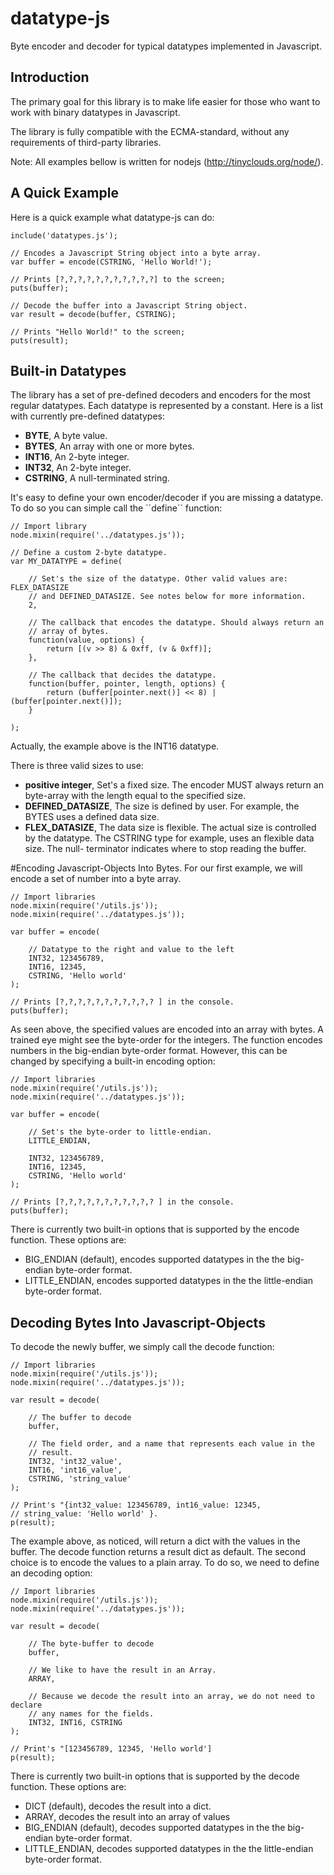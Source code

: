 datatype-js
===========

Byte encoder and decoder for typical datatypes implemented in Javascript.

## Introduction 
The primary goal for this library is to make life easier for those who want to 
work with binary datatypes in Javascript. 

The library is fully compatible with the ECMA-standard, without any
requirements of third-party libraries. 

Note: All examples bellow is written for nodejs (http://tinyclouds.org/node/).


## A Quick Example
Here is a quick example what datatype-js can do:

	include('datatypes.js');
	
	// Encodes a Javascript String object into a byte array.
	var buffer = encode(CSTRING, 'Hello World!');

	// Prints [?,?,?,?,?,?,?,?,?,?,?] to the screen;
	puts(buffer);
	
	// Decode the buffer into a Javascript String object.
	var result = decode(buffer, CSTRING);
	
	// Prints "Hello World!" to the screen;
	puts(result);



## Built-in Datatypes
The library has a set of pre-defined decoders and encoders for the most regular
datatypes. Each datatype is represented by a constant. Here is a list with 
currently pre-defined datatypes:

- **BYTE**, A byte value.
- **BYTES**, An array with one or more bytes.
- **INT16**, An 2-byte integer.
- **INT32**, An 2-byte integer.
- **CSTRING**, A null-terminated string. 

It's easy to define your own encoder/decoder if you are missing a datatype. To 
do so you can simple call the ´´define´´ function: 

	// Import library
	node.mixin(require('../datatypes.js'));

	// Define a custom 2-byte datatype.
	var MY_DATATYPE = define(
		
		// Set's the size of the datatype. Other valid values are: FLEX_DATASIZE
		// and DEFINED_DATASIZE. See notes below for more information. 
		2, 
		
		// The callback that encodes the datatype. Should always return an 
		// array of bytes.
		function(value, options) {
			return [(v >> 8) & 0xff, (v & 0xff)];
		},

		// The callback that decides the datatype. 
		function(buffer, pointer, length, options) {
        	return (buffer[pointer.next()] << 8) | (buffer[pointer.next()]);
		}
		
	);
	
Actually, the example above is the INT16 datatype. 

There is three valid sizes to use:

- **positive integer**, Set's a fixed size. The encoder MUST always return an 
						byte-array with the length equal to the specified size.
- **DEFINED_DATASIZE**, The size is defined by user. For example, the BYTES uses a 
						defined data size.
- **FLEX_DATASIZE**, 	The data size is flexible. The actual size is 
						controlled by the datatype. The CSTRING type for 
						example, uses an flexible data size. The null-
						terminator indicates where to stop reading the buffer.



#Encoding Javascript-Objects Into Bytes.
For our first example, we will encode a set of number into a byte array. 

	// Import libraries
	node.mixin(require('/utils.js'));
	node.mixin(require('../datatypes.js'));
	
	var buffer = encode(
	
		// Datatype to the right and value to the left
		INT32, 123456789,
		INT16, 12345,
		CSTRING, 'Hello world'
	);
	
	// Prints [?,?,?,?,?,?,?,?,?,?,? ] in the console. 
	puts(buffer);


As seen above, the specified values are encoded into an array with bytes. A 
trained eye might see the byte-order for the integers. The function encodes 
numbers in the big-endian byte-order format. However, this can be changed by 
specifying a built-in encoding option:

	// Import libraries
	node.mixin(require('/utils.js'));
	node.mixin(require('../datatypes.js'));

	var buffer = encode(
		
		// Set's the byte-order to little-endian. 
		LITTLE_ENDIAN,
		
		INT32, 123456789,
		INT16, 12345,
		CSTRING, 'Hello world'
	);

	// Prints [?,?,?,?,?,?,?,?,?,?,? ] in the console. 
	puts(buffer);
 

There is currently two built-in options that is supported by the encode 
function. These options are: 

- BIG_ENDIAN (default), encodes supported datatypes in the the big-endian 
  byte-order format.
- LITTLE_ENDIAN, encodes supported datatypes in the the little-endian 
  byte-order format.



## Decoding Bytes Into Javascript-Objects	
To decode the newly buffer, we simply call the decode function:

	// Import libraries
	node.mixin(require('/utils.js'));
	node.mixin(require('../datatypes.js'));

	var result = decode(
		
		// The buffer to decode
		buffer,
		
		// The field order, and a name that represents each value in the
		// result.
		INT32, 'int32_value',
		INT16, 'int16_value',
		CSTRING, 'string_value'
	);
	
	// Print's "{int32_value: 123456789, int16_value: 12345, 
	// string_value: 'Hello world' }. 
	p(result);
	

The example above, as noticed, will return a dict with the values in the 
buffer. The decode function returns a result dict as default. The second choice 
is to encode the values to a plain array. To do so, we need to define an decoding
option:

	// Import libraries
	node.mixin(require('/utils.js'));
	node.mixin(require('../datatypes.js'));

	var result = decode(
		
		// The byte-buffer to decode
		buffer,
		
		// We like to have the result in an Array.
		ARRAY,
		
		// Because we decode the result into an array, we do not need to declare 
		// any names for the fields.
		INT32, INT16, CSTRING
	);
	
	// Print's "[123456789, 12345, 'Hello world']
	p(result);


There is currently two built-in options that is supported by the decode 
function. These options are:

- DICT (default), decodes the result into a dict.
- ARRAY, decodes the result into an array of values
- BIG_ENDIAN (default), decodes supported datatypes in the the big-endian 
  byte-order format.
- LITTLE_ENDIAN, decodes supported datatypes in the the little-endian 
  byte-order format.
	
